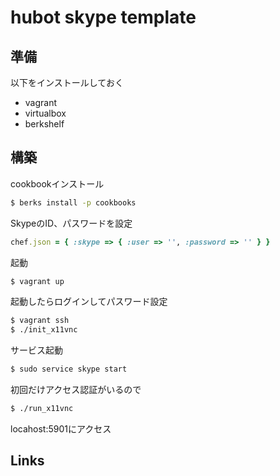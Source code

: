 # hubot skype template

## 準備

以下をインストールしておく

- vagrant
- virtualbox
- berkshelf

## 構築

cookbookインストール

```bash
$ berks install -p cookbooks
```

SkypeのID、パスワードを設定

```ruby
chef.json = { :skype => { :user => '', :password => '' } }
```

起動

```bash
$ vagrant up
```

起動したらログインしてパスワード設定

```bash
$ vagrant ssh
$ ./init_x11vnc
```

サービス起動

```bash
$ sudo service skype start
```

初回だけアクセス認証がいるので

```bash
$ ./run_x11vnc
```

locahost:5901にアクセス

## Links
